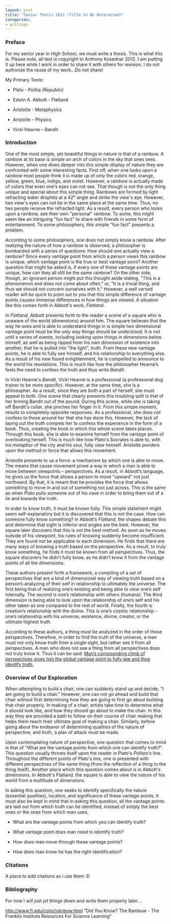```yaml
---
layout: post
title: "Senior Thesis 2012 (Title to Be Determined)"
categories:
- writings
---
```


### Preface ###

For my senior year in High School, we must write a thesis. This is what this is. Please note, all text is copyright to Anthony Kosednar 2012. I am putting it up here while I work in order to share it with others for revision. I do not authorize the reuse of my work…Do not share!

My Primary Texts:

* Plato - Politia *(Republic)*

* Edwin A. Abbott - Flatland

* Aristotle - Metaphysics

* Aristotle - Physics

* Vicki Hearne – Bandit


### Introduction ###

<!-- Citation: http://www.fi.edu/color/rainbow.html -->

One of the most simple, yet beautiful things in nature is that of a rainbow. A rainbow at its base is simple an arch of colors in the sky that ones sees. However, when one dives deeper into this simple display of nature they are confronted with some interesting facts. First off, when one looks upon a rainbow most people think it is made up of only the colors red, orange, yellow, green, blue, indigo, and violet. However, a rainbow is actually made of colors that even one's eyes can not see. That though is not the only thing unique and special about this simple thing. Rainbows are formed by light refracting water droplets at a 42&deg; angle and strike the view's eye. However, two view's eyes can not be in the same place at the same time. Thus, no two people receive the refracted light. As a result, every person  who looks upon a rainbow, see their own "personal" rainbow. To some, this might seem like an intriguing  "fun fact" to share with friends in some form of entertainment. To some philosophers, this simple "fun fact" presents a problem. 

According to some philosophers, one does not simply know a rainbow. <!-- Lord of the rings reference lol: http://www.youtube.com/watch?feature=player_embedded&v=0tMv5uj0odM ---> After realizing the nature of how a rainbow is observed, a philosopher is bombarded with a series of questions: How should one actually view a rainbow? Since every vantage point from which a person views this rainbow is unique, which vantage point is the true or best vantage point? Another question that might be asked is, if every one of these vantage points are unique, how can they all still be the same rainbow? On the other side, though, an ignorant person might put this thought aside stating, "This is a phenomenon and does not come about often," or, "It is a trivial thing, and thus we should not concern ourselves with it." However, a well versed reader will be quick to point out to you that this simple difference of vantage points causes immense differences in how things are viewed. A situation like this comes forth in Abbott's work, *Flatland*.

In *Flatland*, Abbott presents forth to the reader a scene of a square who is unaware of the world (dimensions) around him. The square believes that the way he sees and is able to understand things in is simple two dimensional vantage point must be the only way things should be understood. It is not until a series of events, including looking upon things in dimensions below himself, as well as being ripped from his own dimension of existence into another, that he is pulled into "the light", truth. From these new vantage points, he is able to fully see himself, and his relationship to everything else. As a result of his new found enlightenment, he is compelled to announce to the world his revelations. This is much like how the philosopher Hearne’s feels the need to confess the truth and thus write *Bandit*.

In Vicki Hearne's *Bandit*, Vicki Hearne is a professional (a professional dog trainer to be more specific). However, at the same time, she is a philosopher. As a result, since they are both a part of herself, she must appeal to both. One scene that clearly presents this troubling split is that of her brining Bandit out of the pound. During this scene, while she is taking off Bandit's collar, she pinches her finger in it. From this simple moment, results to completely opposite responses. As a professional, she does not confess to those around her that she has done this. However, the lack of laying out the truth compels her to confess the experience in the form of a book. Thus, creating the book in which this whole scene takes places. Through this book, she is able to examine herself from the vantage point of overlooking herself. This is much like how Plato's Socrates is able to, with his metaphor of the city and his soul, fully view himself. <!-- Insert Plato Stuff somehow here?? -->Aristotle ponders upon the method or force that allows this movement.

Aristotle presents to us a force: a mechanism by which one is able to move. The means that cause movement prove a way in which a man is able to move between viewpoints – perspectives. As a result, in Abbott’s language, he gives us the force that allows a person to move “upward” not just northward. By that, it is meant that he provides the force that allows something to move in and out of something not just across. This is the same as when Plato pulls someone out of his cave in order to bring them out of a lie and towards the truth.

In order to know truth, it must be known fully. This simple statement might seem self-explanatory but it is discovered that this is not the case. How can someone fully know something? In Abbott’s *Flatland*, the shapes debate this and determine that sight is inferior and angles are the best. However, the square later discovers that this is not the best method. As soon as he moves outside of his viewpoint, his rules of knowing suddenly become insufficient. They are found not be applicable to each dimension. He finds that there are many ways of knowing a truth based on the perspective. As a result, to truly know something, he finds it must be known from all perspectives. Thus, the square discovers he didn’t fully know, as he didn’t know it from the vantage points of all the dimensions.

These authors present forth a framework, a compiling of a set of perspectives that are a kind of dimensional way of viewing truth based on a person’s analyzing of their self in relationship to ultimately the universe. The first being that of realizing one’s existing and being able to view one’s self internally. The second is one’s relationship with others (humans). The third dimension is being able to look upon the relationship of one’s self and his other taken as one compared to the rest of world. Finally, the fourth is creation’s relationship with the divine. This is one’s cosmic relationship – one’s relationship with his universe, existence, divine, creator, or the ultimate highest truth.

According to these authors, a thing must be analyzed in the order of these perspectives. Therefore, in order to find the truth of the universe, a man must not only know truth from a single sight, but rather see it from all perspectives. A man who does not see a thing from all perspectives does not truly know it. Thus it can be said: <u>Man’s compounding climb of perspectives gives him the global vantage point to fully see and thus identify truth.</u> <!-- I hate underlining just fyi -->

### Overview of Our Exploration ###

<!-- Definitions Outline???? Here?? -->

When attempting to build a chair, one can suddenly stand up and decide, "I am going to build a chair." However, one can not go ahead and build that chair without first determining how they are going to first go about building that chair properly. In making of a chair, artists take time to determine what it should look like, and how they should go about to make the chair. In this way they are provided a path to follow on their course of chair making that helps them reach their ultimate goal of making a chair. Similarly, before going about the endeavor of determining qualities of the nature of perspective, and truth, a plan of attack must be made. 

Upon contemplating nature of perspective, one question that comes to mind is that of "What are the vantage points from which one can identify truth?". This question usually throws itself upon the reader in Plato's *Politea's* line. Throughout the different points of Plato's line, one is presented with different perspectives of the same thing (from the reflection of a thing to the thing itself). Another place which this question comes about is in Abbott's dimensions. In Abbott's Flatland, the square is able to view the nature of his world from a multitude of dimensions. 

In asking this question, one seeks to identify specifically the nature (essential qualities), location, and significance of these vantage points. It must also be kept in mind that in asking this question, all the vantage points are laid out from which truth can be identified, instead of simply the best ones or the ones from which man uses. 

* What are the vantage points from which you can identify truth?

* What vantage point does man need to identify truth?

* How does man move through these vantage points?

* How does man know he has the right identification?

### Citations ###

A place to add citations as i use them :D

### Bibliography ###

For now I will just jot things down and write them properly later….

http://www.fi.edu/color/rainbow.html  "Did You Know? The Rainbow - The Franklin Institute Resources For Science Learning"